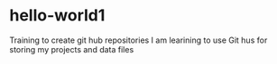 # hello-world1
Training to create git hub repositories
I am learining to use Git hus for storing my projects and data files
